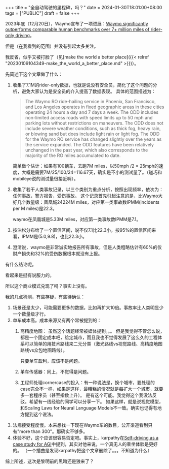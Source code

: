 +++
title = "全自动驾驶的里程碑，吗？"
date = 2024-01-30T18:01:00+08:00
tags = ["PUBLIC"]
draft = false
+++

2023年底（12月20日），Waymo宣布了一项进展：[Waymo significantly outperforms comparable human benchmarks over 7+ million miles of rider-only driving](https://waymo.com/blog/2023/12/waymo-significantly-outperforms-comparable-human-benchmarks-over-7-million/)。

但是（在我看到的范围）并没有引起太多关注。

我反省，似乎又被打脸了（见[make the world a better place]({{< relref "20230109104349-make_the_world_a_better_place.md" >}})）。

先简述下这个文章做了什么：

<!--more-->

1.  收集了7.1M的rider-only数据，也就是说没有安全员，简化了这个问题的分析，避免大家认为是安全员的介入提高了数据表现。
    具体的范围描述为：

    > The Waymo RO ride-hailing service in Phoenix, San Francisco, and Los Angeles operates in fixed geographic areas in these cities operating 24 hours a day and 7 days a week.
    > The ODD includes non-limited access roads with speed limits up to 50 mph and parking lots without restrictions on maneuvers.
    > The ODD does not include severe weather conditions, such as thick fog, heavy rain, or blowing sand but does include light rain or light fog.
    > The ODD for the Waymo RO service has changed slightly over the years as the service expanded.
    > The ODD features have been relatively unchanged in the past year, which also corresponds to the majority of the RO miles accumulated to date.

    简单做个估计：如果有100辆车，去跑7M miles，以50mph /2 = 25mph的速度，大概是需要7M/25/100/24=116.67天，确实是不小的测试量了。（碰巧和mobileye说的测试量很接近啊）。
2.  收集了若干人类事故记录，以三个类别为重点分析，按照出现频率，依次为：任何事故，警方报告，受伤事故。
    这个记录首先引起注意的是，比Waymo大好几个数量级：凤凰城24224M miles，对应第一类事故数IPMM(incidents per M miles)是22.3。

    waymo在凤凰城是5.33M miles，对应第一类事故数IPMM是7.1。
3.  按泊松分布给了一个置信区间，说不仅7.1比22.3小，按95%的置信区间来看，IPMM是(5.0,9.8)，也比22.3小。
4.  澄清说，waymo是非常诚实地报告所有事故，但是人类粗略估计有60%的仅财产损失和32%的受伤数据根本就没有上报。

有什么结论呢。

看起来是挺有说服力的。

所以这个商业模式兑现了吗？事实上没有。

我的几点猜测，有些存疑，有些待确认：

1.  场景还是太少，可能需要更多的数据，比如再扩大10倍。事故率比人类明显少一个数量级才行。
2.  单车成本高。成本来源又有两个常被提到的：
    1.  高精度地图：
        虽然这个话题经常被媒体提到。。。
        但是我觉得不管怎么说，都是一个固定成本吧，给定城市，而且我也不觉得发展了这么久的工程体系可以简单的用技术路线来二元分类（激光路线vs视觉路线、高精度地图路线vs众包地图路线）。

        只要单车盈利，应该不是问题。
    2.  单车传感器：同上，不觉得是问题。
    3.  工程师处理cornercase的投入：有一种说法是，换个城市，要处理的case完全不一样，如果是这样，最糟糕的情况就是每扩大一个城市，就要多一套程序员（甚至指数上升）。
        是有这个可能。我觉得这个我没法反驳。希望有一线经验的同学可以分享一下。
        如果这样，就是说视觉模型，和Scaling Laws for Neural Language Models不一致。确实也记得有地方提到这个说法。
3.  法规接受程度慢。本来想找一下现在Waymo车的数目，公开渠道看到只有"more than 300"。那确实不够多。
4.  体验不好，这个应该很容易否定吧。事实上，karpathy在[Self-driving as a case study for AGI](</ox-hugo/web.archive.org-Self-driving as a case study for AGI.pdf>)中提到，其实对他来说，一个真无人的乘坐体验是更好的。
    （一个插曲是发现karpathy把这个文章删除了。。。不知道为什么）

综上所述，这次是黎明前的黑暗还是狼来了？
